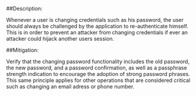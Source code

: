 ##Description:

Whenever a user is changing credentials such as his password, the user should always be
challenged by the application to re-authenticate himself. This is in order to prevent an
attacker from changing credentials if ever an attacker could hijack another users session.

##Mitigation:

Verify that the changing password functionality includes the old password,
the new password, and a password confirmation, as well as a passphrase strength indication
to encourage the adoption of strong password phrases. This same principle applies for other operations
that are considered critical such as changing an email adress or phone number.
